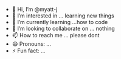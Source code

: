 - 👋 Hi, I’m @myatt-j
- 👀 I’m interested in ... learning new things
- 🌱 I’m currently learning ...how to code
- 💞️ I’m looking to collaborate on ... nothing
- 📫 How to reach me ... please dont
- 😄 Pronouns: ...
- ⚡ Fun fact: ...

<!---
myatt-j/myatt-j is a ✨ special ✨ repository because its `README.md` (this file) appears on your GitHub profile.
You can click the Preview link to take a look at your changes.
--->
